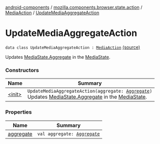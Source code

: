 [android-components](../../../index.md) / [mozilla.components.browser.state.action](../../index.md) / [MediaAction](../index.md) / [UpdateMediaAggregateAction](./index.md)

# UpdateMediaAggregateAction

`data class UpdateMediaAggregateAction : `[`MediaAction`](../index.md) [(source)](https://github.com/mozilla-mobile/android-components/blob/master/components/browser/state/src/main/java/mozilla/components/browser/state/action/BrowserAction.kt#L537)

Updates [MediaState.Aggregate](../../../mozilla.components.browser.state.state/-media-state/-aggregate/index.md) in the [MediaState](../../../mozilla.components.browser.state.state/-media-state/index.md).

### Constructors

| Name | Summary |
|---|---|
| [&lt;init&gt;](-init-.md) | `UpdateMediaAggregateAction(aggregate: `[`Aggregate`](../../../mozilla.components.browser.state.state/-media-state/-aggregate/index.md)`)`<br>Updates [MediaState.Aggregate](../../../mozilla.components.browser.state.state/-media-state/-aggregate/index.md) in the [MediaState](../../../mozilla.components.browser.state.state/-media-state/index.md). |

### Properties

| Name | Summary |
|---|---|
| [aggregate](aggregate.md) | `val aggregate: `[`Aggregate`](../../../mozilla.components.browser.state.state/-media-state/-aggregate/index.md) |
